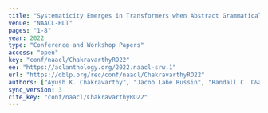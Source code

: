 ```yaml
---
title: "Systematicity Emerges in Transformers when Abstract Grammatical Roles Guide Attention."
venue: "NAACL-HLT"
pages: "1-8"
year: 2022
type: "Conference and Workshop Papers"
access: "open"
key: "conf/naacl/ChakravarthyRO22"
ee: "https://aclanthology.org/2022.naacl-srw.1"
url: "https://dblp.org/rec/conf/naacl/ChakravarthyRO22"
authors: ["Ayush K. Chakravarthy", "Jacob Labe Russin", "Randall C. O&apos;Reilly"]
sync_version: 3
cite_key: "conf/naacl/ChakravarthyRO22"
---
```

